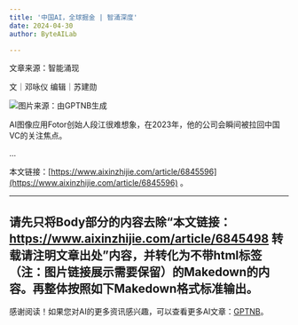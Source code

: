 ```yaml
---
title: '中国AI，全球掘金 | 智涌深度'
date: 2024-04-30
author: ByteAILab

---
```


文章来源：智能涌现 

文｜邓咏仪
编辑｜苏建勋

![图片来源：由GPTNB生成](http://www.jesonc.com/upload/3B33CB85B496C0CB6FBA4C2BD79320AD/1714370231919/FjCcLnzpaj_ZHmmlHylJ3MRamdMJ.png)

AI图像应用Fotor创始人段江很难想象，在2023年，他的公司会瞬间被拉回中国VC的关注焦点。

...

本文链接：[https://www.aixinzhijie.com/article/6845596](https://www.aixinzhijie.com/article/6845596)
。

---
请先只将Body部分的内容去除“本文链接：https://www.aixinzhijie.com/article/6845498
转载请注明文章出处”内容，并转化为不带html标签（注：图片链接展示需要保留）的Makedown的内容。再整体按照如下Makedown格式标准输出。
---
感谢阅读！如果您对AI的更多资讯感兴趣，可以查看更多AI文章：[GPTNB](https://gptnb.com)。